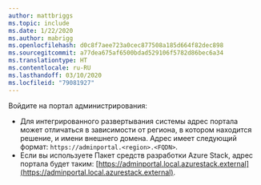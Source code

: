 ```yaml
---
author: mattbriggs
ms.topic: include
ms.date: 1/22/2020
ms.author: mabrigg
ms.openlocfilehash: d0c8f7aee723a0cec877508a185d664f82dec898
ms.sourcegitcommit: a77dea675af6500bdad529106f5782d86bec6a34
ms.translationtype: HT
ms.contentlocale: ru-RU
ms.lasthandoff: 03/10/2020
ms.locfileid: "79081927"
---
```

Войдите на портал администрирования:

* Для интегрированного развертывания системы адрес портала может отличаться в зависимости от региона, в котором находится решение, и имени внешнего домена. Адрес имеет следующий формат: `https://adminportal.<region>.<FQDN>`.
* Если вы используете Пакет средств разработки Azure Stack, адрес портала будет таким: [https://adminportal.local.azurestack.external](https://adminportal.local.azurestack.external).